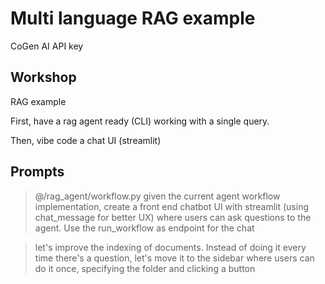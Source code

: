 # Multi language RAG example

CoGen AI API key



## Workshop

RAG example

First, have a rag agent ready (CLI) working with a single query.

Then, vibe code a chat UI (streamlit)



## Prompts

> @/rag_agent/workflow.py given the current agent workflow implementation, create a front end chatbot UI with streamlit (using chat_message for better UX) where users can ask questions to the agent. Use the run_workflow as endpoint for the chat

> let's improve the indexing of documents. Instead of doing it every time there's a question, let's move it to the sidebar where users can do it once, specifying the folder and clicking a button